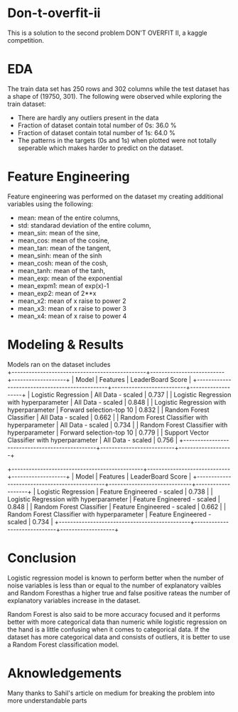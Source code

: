 # Don-t-overfit-ii

This is a solution to the second problem DON'T OVERFIT II, a kaggle competition.

# EDA
The train data set has 250 rows and 302 columns while the test dataset has a shape of (19750, 301).
The following were observed while exploring the train dataset:
* There are hardly any outliers present in the data
* Fraction of dataset contain total number of 0s: 36.0 %
* Fraction of dataset contain total number of 1s: 64.0 %
* The patterns in the targets (0s and 1s) when plotted were not totally seperable which makes harder to predict on the dataset.

# Feature Engineering
Feature engineering was performed on the dataset my creating additional variables using the following:
* mean: mean of the entire columns,
* std: standarad deviation of the entire column,
* mean_sin: mean of the sine,
* mean_cos: mean of the cosine,
* mean_tan: mean of the tangent,
* mean_sinh: mean of the sinh
* mean_cosh: mean of the cosh,
* mean_tanh: mean of the tanh,
* mean_exp: mean of the exponential
* mean_expm1: mean of exp(x)-1
* mean_exp2: mean of 2**x
* mean_x2: mean of x raise to power 2
* mean_x3: mean of x raise to power 3
* mean_x4: mean of x raise to power 4

# Modeling & Results
Models ran on the dataset includes  
+-----------------------------------------------+--------------------------+-------------------+
|                     Model                     |         Features         | LeaderBoard Score |
+-----------------------------------------------+--------------------------+-------------------+
|              Logistic Regression              |    All Data - scaled     |       0.737       |
|    Logistic Regression with hyperparameter    |    All Data - scaled     |       0.848       |
|    Logistic Regression with hyperparameter    | Forward selection-top 10 |       0.832       |
|            Random Forest Classifier           |    All Data - scaled     |       0.662       |
|  Random Forest Classifier with hyperparameter |    All Data - scaled     |       0.734       |
|  Random Forest Classifier with hyperparameter | Forward selection-top 10 |       0.779       |
| Support Vector Classifier with hyperparameter |    All Data - scaled     |       0.756       |
+-----------------------------------------------+--------------------------+-------------------+

+----------------------------------------------+-----------------------------+-------------------+
|                    Model                     |           Features          | LeaderBoard Score |
+----------------------------------------------+-----------------------------+-------------------+
|             Logistic Regression              | Feature Engineered - scaled |       0.738       |
|   Logistic Regression with hyperparameter    | Feature Engineered - scaled |       0.848       |
|           Random Forest Classifier           | Feature Engineered - scaled |       0.662       |
| Random Forest Classifier with hyperparameter | Feature Engineered - scaled |       0.734       |
+----------------------------------------------+-----------------------------+-------------------+

# Conclusion
Logistic regression model is known to perform better when the number of noise variables is less than or equal to the number of explanatory vaibles and Random Foresthas a higher true and false positive rateas the number of explanatory variables increase in the dataset. 

Random Forest is also said to be more accuracy focused and it performs better with more categorical data than numeric while logistic regression on the hand is a little confusing when it comes to categorical data. If the dataset has more categorical data and consists of outliers, it is better to use a Random Forest classification model.

# Aknowledgements
Many thanks to Sahil's article on medium for breaking the problem into more understandable parts